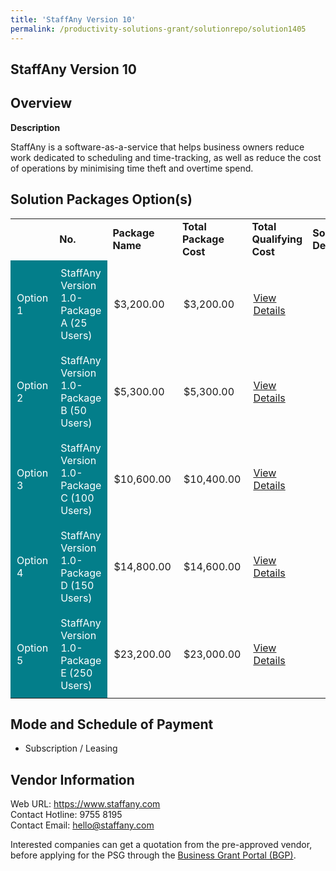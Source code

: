 ```yaml
---
title: 'StaffAny Version 10'
permalink: /productivity-solutions-grant/solutionrepo/solution1405
---
```


## StaffAny Version 10

## Overview

**Description**

StaffAny is a software-as-a-service that helps business owners reduce work dedicated to scheduling and time-tracking, as well as reduce the cost of operations by minimising time theft and overtime spend.

## Solution Packages Option(s)

<table>
<th>
<td><b>No.</b></td>
<td><b>Package Name</b></td>
<td><b>Total Package Cost</b></td>
<td><b>Total Qualifying Cost</b></td>
<td><b>Solution Details</b></td>
</th>
<tr>
<td style='padding: 10px; background-color: #037E8A; color: #FFFFFF;'>Option 1</td>
<td style='padding: 10px; background-color: #037E8A; color: #FFFFFF;'>StaffAny Version 1.0-Package A (25 Users)</td>
<td style='padding: 10px;'>$3,200.00</td>
<td style='padding: 10px;'>$3,200.00</td>
<td style='padding: 10px;'><a href='https://www.gobusiness.gov.sg/images/psg/Desensitised_Staffany_20200098_Annex_3_Part_1.pdf' target='_blank'>View Details</a></td>
</tr>
<tr>
<td style='padding: 10px; background-color: #037E8A; color: #FFFFFF;'>Option 2</td>
<td style='padding: 10px; background-color: #037E8A; color: #FFFFFF;'>StaffAny Version 1.0-Package B (50 Users)</td>
<td style='padding: 10px;'>$5,300.00</td>
<td style='padding: 10px;'>$5,300.00</td>
<td style='padding: 10px;'><a href='https://www.gobusiness.gov.sg/images/psg/Desensitised_Staffany_20200098_Annex_3_Part_2.pdf' target='_blank'>View Details</a></td>
</tr>
<tr>
<td style='padding: 10px; background-color: #037E8A; color: #FFFFFF;'>Option 3</td>
<td style='padding: 10px; background-color: #037E8A; color: #FFFFFF;'>StaffAny Version 1.0-Package C (100 Users)</td>
<td style='padding: 10px;'>$10,600.00</td>
<td style='padding: 10px;'>$10,400.00</td>
<td style='padding: 10px;'><a href='https://www.gobusiness.gov.sg/images/psg/Desensitised_Staffany_20200098_Annex_3_Part_3.pdf' target='_blank'>View Details</a></td>
</tr>
<tr>
<td style='padding: 10px; background-color: #037E8A; color: #FFFFFF;'>Option 4</td>
<td style='padding: 10px; background-color: #037E8A; color: #FFFFFF;'>StaffAny Version 1.0-Package D (150 Users)</td>
<td style='padding: 10px;'>$14,800.00</td>
<td style='padding: 10px;'>$14,600.00</td>
<td style='padding: 10px;'><a href='https://www.gobusiness.gov.sg/images/psg/Desensitised_Staffany_20200098_Annex_3_Part_4.pdf' target='_blank'>View Details</a></td>
</tr>
<tr>
<td style='padding: 10px; background-color: #037E8A; color: #FFFFFF;'>Option 5</td>
<td style='padding: 10px; background-color: #037E8A; color: #FFFFFF;'>StaffAny Version 1.0-Package E (250 Users)</td>
<td style='padding: 10px;'>$23,200.00</td>
<td style='padding: 10px;'>$23,000.00</td>
<td style='padding: 10px;'><a href='https://www.gobusiness.gov.sg/images/psg/Desensitised_Staffany_20200098_Annex_3_Part_5.pdf' target='_blank'>View Details</a></td>
</tr>
</table>

## Mode and Schedule of Payment

 - Subscription / Leasing

## Vendor Information

 Web URL: https://www.staffany.com <br>Contact Hotline: 9755 8195 <br>Contact Email: hello@staffany.com 

Interested companies can get a quotation from the pre-approved vendor, before applying for the PSG through the <a href='https://www.businessgrants.gov.sg/' target='_blank' rel='noopener'>Business Grant Portal (BGP)</a>.

<script src="/jquery/resize-tables.js"></script>
